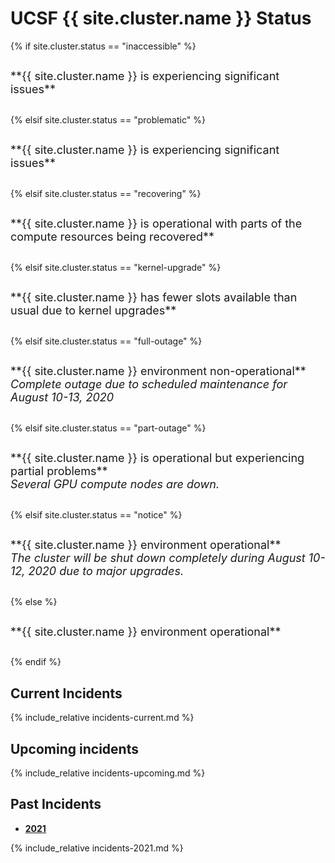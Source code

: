 <!-- markdownlint-disable-file MD024 -->

# UCSF {{ site.cluster.name }} Status

<!-- To display the 'broadcast' icon in the navbar, edit assets/css/broadcast.css -->

{% if site.cluster.status == "inaccessible" %}
<div class="alert alert-danger" role="alert" style="margin-top: 3ex; margin-bottom: 3ex; font-size: large;" markdown="1">
**{{ site.cluster.name }} is experiencing significant issues**
</div>
{% elsif site.cluster.status == "problematic" %}
<div class="alert alert-warning" role="alert" style="margin-top: 3ex; margin-bottom: 3ex; font-size: large;" markdown="1">
**{{ site.cluster.name }} is experiencing significant issues**
</div>
{% elsif site.cluster.status == "recovering" %}
<div class="alert alert-warning" role="alert" style="margin-top: 3ex; margin-bottom: 3ex; font-size: large;" markdown="1">
**{{ site.cluster.name }} is operational with parts of the compute resources being recovered**
</div>
{% elsif site.cluster.status == "kernel-upgrade" %}
<div class="alert alert-warning" role="alert" style="margin-top: 3ex; margin-bottom: 3ex; font-size: large;" markdown="1">
**{{ site.cluster.name }} has fewer slots available than usual due to kernel upgrades**<br>
</div>
{% elsif site.cluster.status == "full-outage" %}
<div class="alert alert-danger" role="alert" style="margin-top: 3ex; margin-bottom: 3ex; font-size: large;" markdown="1">
**{{ site.cluster.name }} environment non-operational**<br>
<em>Complete outage due to scheduled maintenance for August 10-13, 2020</em>
</div>
{% elsif site.cluster.status == "part-outage" %}
<div class="alert alert-warning" role="alert" style="margin-top: 3ex; margin-bottom: 3ex; font-size: large;" markdown="1">
**{{ site.cluster.name }} is operational but experiencing partial problems**<br>
<em>Several GPU compute nodes are down.</em>
</div>
</div>
{% elsif site.cluster.status == "notice" %}
<div class="alert alert-warning" role="alert" style="margin-top: 3ex; margin-bottom: 3ex; font-size: large;" markdown="1">
**{{ site.cluster.name }} environment operational**<br>
<em>The cluster will be shut down completely during August 10-12, 2020 due to major upgrades.</em><br>
</div>
{% else %}
<div class="alert alert-info" role="alert" style="margin-top: 3ex; margin-bottom: 3ex; font-size: large;" markdown="1">
**{{ site.cluster.name }} environment operational**
</div>
{% endif %}



## Current Incidents

{% include_relative incidents-current.md %}


## Upcoming incidents

{% include_relative incidents-upcoming.md %}


## Past Incidents

<ul class="nav nav-pills">
  <li class="active"><a data-toggle="pill" href="#2021"><span style="font-weight: bold;">2021</span></a></li>
</ul>

<div class="tab-content" style="margin-top: 1ex;">
<div id="2021" class="tab-pane fadein active">
<section markdown="1">
{% include_relative incidents-2021.md %}
</section>
</div>
</div>

<style>
table {
  margin-top: 2ex;
  margin-bottom: 2ex;
}
tfoot {
  border-top: 2px solid #000;
  font-weight: bold;
}
ttr:last-child { border-top: 2px solid #000; }
</style>
